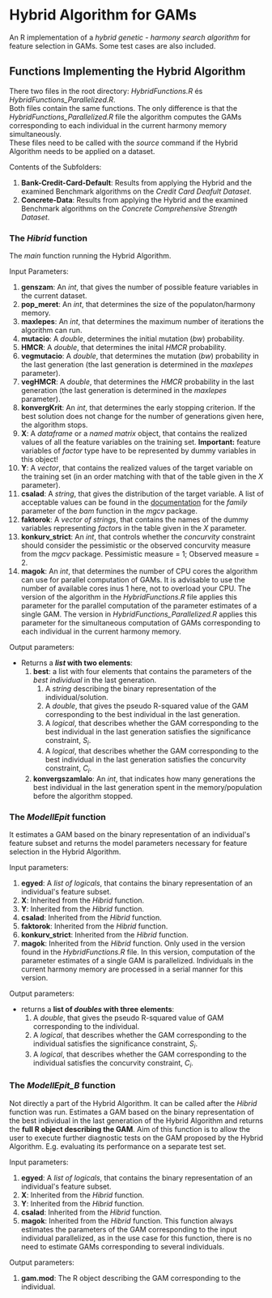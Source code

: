 # Hybrid Algorithm for GAMs
An R implementation of a *hybrid genetic - harmony search algorithm* for feature selection in GAMs. Some test cases are also included.

## Functions Implementing the Hybrid Algorithm

There two files in the root directory: *HybridFunctions.R* és *HybridFunctions_Parallelized.R*.
<br>Both files contain the same functions. The only difference is that the *HybridFunctions_Parallelized.R* file the algorithm computes the GAMs corresponding to each individual in the current harmony memory simultaneously.<br> These files need to be called with the *source* command if the Hybrid Algorithm needs to be applied on a dataset.

Contents of the Subfolders:
1. **Bank-Credit-Card-Default**: Results from applying the Hybrid and the examined Benchmark algorithms on the *Credit Card Deafult Dataset*.
2. **Concrete-Data**: Results from applying the Hybrid and the examined Benchmark algorithms on the *Concrete Comprehensive Strength Dataset*.

### The *Hibrid* function
The *main* function running the Hybrid Algorithm.

Input Parameters:
1. **genszam**: An *int*, that gives the number of possible feature variables in the current dataset.
2. **pop_meret**: An *int*, that determines the size of the populaton/harmony memory.
3. **maxlepes**: An *int*, that determines the maximum number of iterations the algorithm can run.
4. **mutacio**: A *double*, determines the initial mutation (*bw*) probability.
5. **HMCR**: A *double*, that determines the inital *HMCR* probability.
6. **vegmutacio**: A *double*, that determines the mutation (*bw*) probability in the last generation (the last generation is determined in the *maxlepes* parameter).
7. **vegHMCR**: A *double*, that determines the *HMCR* probability in the last generation (the last generation is determined in the *maxlepes* parameter).
8. **konvergKrit**: An *int*, that determines the early stopping criterion. If the best solution does not change for the number of generations given here, the algorithm stops.
9. **X**: A *dataframe* or a *named matrix* object, that contains the realized values of all the feature variables on the training set. **Important:** feature variables of *factor* type have to be represented by dummy variables in this object!
10. **Y**: A *vector*, that contains the realized values of the target variable on the training set (in an order matching with that of the table given in the *X* parameter).
11. **csalad**: A *string*, that gives the distribution of the target variable. A list of acceptable values can be found in the <a href="https://www.rdocumentation.org/packages/mgcv/versions/1.8-31/topics/family.mgcv" target="_blank">documentation</a> for the *family* parameter of the *bam* function in the *mgcv* package.
12. **faktorok**: A *vector of strings*, that contains the names of the dummy variables representing *factor*s in the table given in the *X* parameter.
13. **konkurv_strict**: An *int*, that controls whether the *concurvity* constraint should consider the pessimistic or the observed concurvity measure from the *mgcv* package. Pessimistic measure = 1; Observed measure = 2.
14. **magok**: An *int*, that determines the number of CPU cores the algorithm can use for parallel computation of GAMs. It is advisable to use the number of available cores inus 1 here, not to overload your CPU. The version of the algorithm in the *HybridFunctions.R* file applies this parameter for the parallel computation of the parameter estimates of a single GAM. The version in *HybridFunctions_Parallelized.R* applies this parameter for the simultaneous computation of GAMs corresponding to each individual in the current harmony memory.

Output parameters:
* Returns a ***list* with two elements**:
  1. **best**: a list with four elements that contains the parameters of the *best individual* in the last generation.
     1. A *string* describing the binary representation of the individual/solution.
     2. A *double*, that gives the pseudo R-squared value of the GAM corresponding to the best individual in the last generation.
     3. A *logical*, that describes whether the GAM corresponding to the best individual in the last generation satisfies the significance constraint, *S<sub>i</sub>*.
     4. A *logical*, that describes whether the GAM corresponding to the best individual in the last generation satisfies the concurvity constraint, *C<sub>i</sub>*.
  2. **konvergszamlalo**: An *int*, that indicates how many generations the best individual in the last generation spent in the memory/population before the algorithm stopped.

### The *ModellEpit* function
It estimates a GAM based on the binary representation of an individual's feature subset and returns the model parameters necessary for feature selection in the Hybrid Algorithm.

Input parameters:
1. **egyed**: A *list of logicals*, that contains the binary representation of an individual's feature subset.
2. **X**: Inherited from the *Hibrid* function.
3. **Y**: Inherited from the *Hibrid* function.
4. **csalad**: Inherited from the *Hibrid* function.
5. **faktorok**: Inherited from the *Hibrid* function.
6. **konkurv_strict**: Inherited from the *Hibrid* function.
7. **magok**: Inherited from the *Hibrid* function. Only used in the version found in the *HybridFunctions.R* file. In this version, computation of the parameter estimates of a single GAM is parallelized. Individuals in the current harmony memory are processed in a serial manner for this version.

Output parameters:
* returns a **list of *doubles* with three elements**:
  1. A *double*, that gives the pseudo R-squared value of GAM corresponding to the individual.
  2. A *logical*, that describes whether the GAM corresponding to the individual satisfies the significance constraint, *S<sub>i</sub>*.
  3. A *logical*, that describes whether the GAM corresponding to the individual satisfies the concurvity constraint, *C<sub>i</sub>*.

### The *ModellEpit_B* function
Not directly a part of the Hybrid Algorithm. It can be called after the *Hibrid* function was run. Estimates a GAM based on the binary representation of the best individual in the last generation of the Hybrid Algorithm and returns the **full R object describing the GAM**. Aim of this function is to allow the user to execute further diagnostic tests on the GAM proposed by the Hybrid Algorithm. E.g. evaluating its performance on a separate test set.

Input parameters:
1. **egyed**: A *list of logicals*, that contains the binary representation of an individual's feature subset.
2. **X**: Inherited from the *Hibrid* function.
3. **Y**: Inherited from the *Hibrid* function.
4. **csalad**: Inherited from the *Hibrid* function.
5. **magok**: Inherited from the *Hibrid* function. This function always estimates the parameters of the GAM corresponding to the input individual parallelized, as in the use case for this function, there is no need to estimate GAMs corresponding to several individuals.

Output parameters:
1. **gam.mod**: The R object describing the GAM corresponding to the individual.
